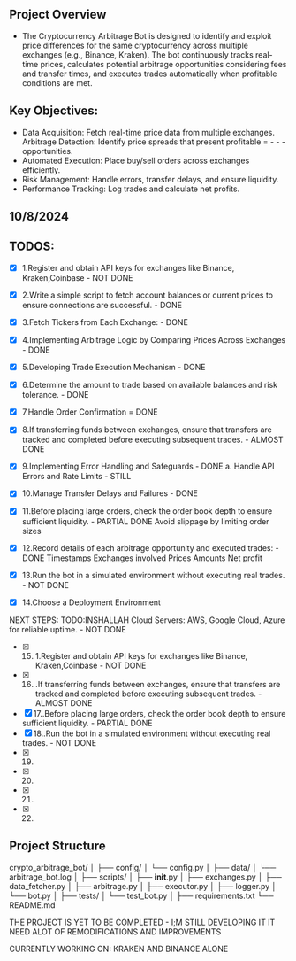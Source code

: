 ## Project Overview 
 - The Cryptocurrency Arbitrage Bot is designed to identify and exploit price differences for the same cryptocurrency across multiple exchanges (e.g., Binance, Kraken). The bot continuously tracks real-time prices, calculates potential arbitrage opportunities considering fees and transfer times, and executes trades automatically when profitable conditions are met.

## Key Objectives:

 - Data Acquisition: Fetch real-time price data from multiple exchanges.
Arbitrage Detection: Identify price spreads that present profitable  = - - - opportunities.
 - Automated Execution: Place buy/sell orders across exchanges efficiently.
 - Risk Management: Handle errors, transfer delays, and ensure liquidity.
 - Performance Tracking: Log trades and calculate net profits.

## 10/8/2024
 ## TODOS: 
  - [x] 1.Register and obtain API keys for exchanges like Binance, Kraken,Coinbase - NOT DONE
  - [x] 2.Write a simple script to fetch account balances or current prices to ensure connections are successful. -  DONE

  - [x] 3.Fetch Tickers from Each Exchange: - DONE
  - [x] 4.Implementing Arbitrage Logic by Comparing Prices Across Exchanges -  DONE
  - [x] 5.Developing Trade Execution Mechanism -  DONE
  - [x] 6.Determine the amount to trade based on available balances and risk tolerance. - DONE
  - [x] 7.Handle Order Confirmation = DONE
  - [x] 8.If transferring funds between exchanges, ensure that transfers are tracked and completed before executing subsequent trades. - ALMOST DONE
  - [x] 9.Implementing Error Handling and Safeguards -  DONE
a. Handle API Errors and Rate Limits - STILL
  - [x] 10.Manage Transfer Delays and Failures - DONE
  - [x] 11.Before placing large orders, check the order book depth to ensure sufficient liquidity. - PARTIAL DONE
Avoid slippage by limiting order sizes
  - [x] 12.Record details of each arbitrage    opportunity and executed trades: -  DONE
    Timestamps
    Exchanges involved
    Prices
    Amounts
    Net profit
  - [x] 13.Run the bot in a simulated environment without executing real trades. - NOT DONE
  - [x] 14.Choose a Deployment Environment

NEXT STEPS: TODO:INSHALLAH
       Cloud Servers: AWS, Google Cloud, Azure for reliable uptime. -  NOT DONE
  - [x] 15.  1.Register and obtain API keys for exchanges like Binance, Kraken,Coinbase - NOT DONE
  - [x] 16. .If transferring funds between exchanges, ensure that transfers are tracked and completed before executing subsequent trades. - ALMOST DONE
  - [x] 17..Before placing large orders, check the order book depth to ensure sufficient liquidity. - PARTIAL DONE
  - [x] 18..Run the bot in a simulated environment without executing real trades. - NOT DONE
  - [x] 19.
  - [x] 20.
  - [x] 21.
  - [x] 22.


## Project Structure
crypto_arbitrage_bot/
│
├── config/
│   └── config.py
│
├── data/
│   └── arbitrage_bot.log
│
├── scripts/
│   ├── __init__.py
│   ├── exchanges.py
│   ├── data_fetcher.py
│   ├── arbitrage.py
│   ├── executor.py
│   ├── logger.py
│   └── bot.py
│
├── tests/
│   └── test_bot.py
│
├── requirements.txt
└── README.md

THE PROJECT IS YET TO BE COMPLETED - I;M STILL DEVELOPING IT IT NEED ALOT OF REMODIFICATIONS AND IMPROVEMENTS

CURRENTLY WORKING ON: KRAKEN AND BINANCE ALONE 
